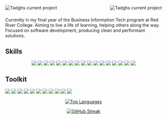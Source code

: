 <div align="center">	
			<img alt="Tadghs current project" align="left"  src="https://img.shields.io/badge/Tadgh%20Henry-881185?style=for-the-badge&logo=none&logoColor=white"/>
			<a href="https://www.linkedin.com/in/tadghh" target="_blank" rel="noreferrer">
			<img alt="Tadghs current project" align="right" src="https://img.shields.io/badge/LinkedIn-0077B5?style=for-the-badge&logo=linkedin&logoColor=white"/>
			</a>
	
</div>
<h1></h1>


<span align="center">
Currently in my final year of the Business Information Tech program at Red River College. Aiming to live a life of learning, helping others along the way. Focused on software development, producing clean and performant solutions.
</span>

<h2 >Skills</h2>
<p align="center" >
<img src="https://img.shields.io/badge/Ansible-000000?style=for-the-badge&logo=ansible&logoColor=white"/>
<img src="https://img.shields.io/badge/Docker-2CA5E0?style=for-the-badge&logo=docker&logoColor=white"/>
<img src="https://img.shields.io/badge/Express%20js-000000?style=for-the-badge&logo=express&logoColor=white"/>
<img src="https://img.shields.io/badge/kubernetes-326ce5.svg?&style=for-the-badge&logo=kubernetes&logoColor=white"/>
<img src="https://img.shields.io/badge/next%20js-000000?style=for-the-badge&logo=nextdotjs&logoColor=white" />
<img src="https://img.shields.io/badge/Selenium-43B02A?style=for-the-badge&logo=Selenium&logoColor=white" />
<img src="https://img.shields.io/badge/Rust-black?style=for-the-badge&logo=rust&logoColor=#E57324" />
<img src="https://img.shields.io/badge/Tauri-FFC131?style=for-the-badge&logo=Tauri&logoColor=white" />
<img src="https://img.shields.io/badge/Xampp-F37623?style=for-the-badge&logo=xampp&logoColor=white" />
	<img src="https://img.shields.io/badge/Python-FFD43B?style=for-the-badge&logo=python&logoColor=blue" />
<img src="https://img.shields.io/badge/Kotlin-0095D5?&style=for-the-badge&logo=kotlin&logoColor=white" />
	<img src="https://img.shields.io/badge/C%23-239120?style=for-the-badge&logo=c-sharp&logoColor=white" />
	<img src="https://img.shields.io/badge/JavaScript-323330?style=for-the-badge&logo=javascript&logoColor=F7DF1E" />
	<img src="https://img.shields.io/badge/Prisma-3982CE?style=for-the-badge&logo=Prisma&logoColor=white" />
	<img src="https://img.shields.io/badge/Red%20Hat-EE0000?style=for-the-badge&logo=redhat&logoColor=white"/>
	<img src="https://img.shields.io/badge/powershell-5391FE?style=for-the-badge&logo=powershell&logoColor=white"/>
	<img src="https://img.shields.io/badge/GIT-E44C30?style=for-the-badge&logo=git&logoColor=white"/>
</p>
<h2>Toolkit</h2>
<p>
	<img src="https://img.shields.io/badge/thinkpad-E2231A?style=for-the-badge&logo=lenovo&logoColor=white" />
<img src="https://img.shields.io/badge/Android_Studio-3DDC84?style=for-the-badge&logo=android-studio&logoColor=white"/>
<img src="https://img.shields.io/badge/Notepad++-90E59A.svg?style=for-the-badge&logo=notepad%2B%2B&logoColor=black"/>
<img src="https://img.shields.io/badge/VSCode-0078D4?style=for-the-badge&logo=visual%20studio%20code&logoColor=white"/>
	<img src="https://img.shields.io/badge/prettier-1A2C34?style=for-the-badge&logo=prettier&logoColor=F7BA3E"/>
	<img src="https://img.shields.io/badge/Obsidian-483699?style=for-the-badge&logo=Obsidian&logoColor=white"/>
		<img src="https://img.shields.io/badge/Windows-0078D6?style=for-the-badge&logo=windows&logoColor=white"/>
		<img src="https://img.shields.io/badge/OpenWrt-00B5E2?style=for-the-badge&logo=OpenWrt&logoColor=white"/>
	<img src="https://img.shields.io/badge/Android-3DDC84?style=for-the-badge&logo=android&logoColor=white"/>
	<img src="https://img.shields.io/badge/Raspberry%20Pi-A22846?style=for-the-badge&logo=Raspberry%20Pi&logoColor=white"/>
	<img src="https://img.shields.io/badge/windows%20terminal-4D4D4D?style=for-the-badge&logo=windows%20terminal&logoColor=white"/>
 
	
</p>
<div align="center">
	<a href="https://github.com/tadghh">
		<img src="https://github-readme-stats.vercel.app/api/top-langs/?username=tadghh&langs_count=10&title_color=0891b2&text_color=ffffff&icon_color=0891b2&bg_color=1c1917&hide_border=true&locale=en&custom_title=Top%20%Languages" alt="Top Languages"/>
	</a>
	
</div>

<div align="center">

  <a href="">![GitHub Streak](https://github-readme-streak-stats.herokuapp.com?user=tadghh&theme=radical)</a>
  
</div>
